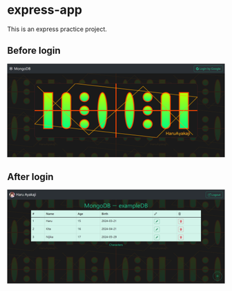 # express-app

This is an express practice project.

## Before login

![](./public/images/before.png)

## After login

![](./public/images/after.png)
